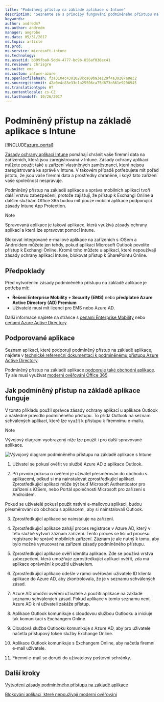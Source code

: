 ```yaml
---
title: "Podmíněný přístup na základě aplikace s Intune"
description: "Seznamte se s principy fungování podmíněného přístupu na základě aplikace se službou Intune."
keywords: 
author: andredm7
ms.author: andredm
manager: angrobe
ms.date: 05/31/2017
ms.topic: article
ms.prod: 
ms.service: microsoft-intune
ms.technology: 
ms.assetid: b399fba0-5dd4-4777-bc9b-856af038ec41
ms.reviewer: chrisgre
ms.suite: ems
ms.custom: intune-azure
ms.openlocfilehash: f3a3104c4381028cca69ba3e129f4a30287a8e32
ms.sourcegitcommit: 42a0e4c83e33c1a25506ca75d673e861e9206945
ms.translationtype: HT
ms.contentlocale: cs-CZ
ms.lasthandoff: 10/26/2017
---
```

# <a name="app-based-conditional-access-with-intune"></a>Podmíněný přístup na základě aplikace s Intune

[!INCLUDE[azure_portal](./includes/azure_portal.md)]

[Zásady ochrany aplikací Intune](app-protection-policy.md) pomáhají chránit vaše firemní data na zařízeních, která jsou zaregistrovaná v Intune. Zásady ochrany aplikací můžete použít také u zařízení vlastněných zaměstnanci, která nejsou zaregistrovaná ke správě v Intune. V takovém případě potřebujete mít pořád jistotu, že jsou vaše firemní data a prostředky chráněné, i když tato zařízení vaše společnost nespravuje.

Podmíněný přístup na základě aplikace a správa mobilních aplikací tvoří další vrstvu zabezpečení, protože zajišťují, že přístup k Exchangi Online a dalším službám Office 365 budou mít pouze mobilní aplikace podporující zásady Intune App Protection.

> [!NOTE]
> Spravovaná aplikace je taková aplikace, která využívá zásady ochrany aplikací a která lze spravovat pomocí Intune.

Blokovat integrované e-mailové aplikace na zařízeních s iOSem a Androidem můžete jen tehdy, pokud aplikaci Microsoft Outlook povolíte přístup k Exchangi Online. Kromě toho můžete u aplikací, které nepoužívají zásady ochrany aplikací Intune, blokovat přístup k SharePointu Online.

## <a name="prerequisites"></a>Předpoklady
Před vytvořením zásady podmíněného přístupu na základě aplikace je potřeba mít:

- **Řešení Enterprise Mobility + Security (EMS)** nebo **předplatné Azure Active Directory (AD) Premium**
- Uživatelé musí mít licenci pro EMS nebo Azure AD.

Další informace najdete na stránce s [cenami Enterprise Mobility](https://www.microsoft.com/cloud-platform/enterprise-mobility-pricing) nebo [cenami Azure Active Directory](https://azure.microsoft.com/pricing/details/active-directory/).

## <a name="supported-apps"></a>Podporované aplikace

Seznam aplikací, které podporují podmíněný přístup na základě aplikace, najdete v [technické referenční dokumentaci k podmíněnému přístupu Azure Active Directory](https://docs.microsoft.com/azure/active-directory/active-directory-conditional-access-technical-reference).

Podmíněný přístup na základě aplikace [podporuje také obchodní aplikace](https://docs.microsoft.com/intune-classic/deploy-use/block-apps-with-no-modern-authentication). Ty ale musí využívat [moderní ověřování Office 365](https://support.office.com/article/Using-Office-365-modern-authentication-with-Office-clients-776c0036-66fd-41cb-8928-5495c0f9168a).

## <a name="how-app-based-conditional-access-works"></a>Jak podmíněný přístup na základě aplikace funguje

V tomto příkladu použil správce zásady ochrany aplikací u aplikace Outlook a následné pravidlo podmíněného přístupu. To přidá Outlook na seznam schválených aplikací, které lze využít k přístupu k firemnímu e-mailu.

> [!NOTE]
> Vývojový diagram vyobrazený níže lze použít i pro další spravované aplikace.

![Vývojový diagram podmíněného přístupu na základě aplikace s Intune](./media/ca-intune-common-ways-3.png)

1.  Uživatel se pokusí ověřit ve službě Azure AD z aplikace Outlook.

2.  Při prvním pokusu o ověření je uživatel přesměrován do obchodu s aplikacemi, odkud si má nainstalovat zprostředkující aplikaci. Zprostředkující aplikací může být buď Microsoft Authenticator pro zařízení s iOSem, nebo Portál společnosti Microsoft pro zařízení s Androidem.

 Pokud se uživatelé pokusí použít nativní e-mailovou aplikaci, budou přesměrováni do obchodu s aplikacemi, aby si nainstalovali Outlook.

3.  Zprostředkující aplikace se nainstaluje na zařízení.

4.  Zprostředkující aplikace zahájí proces registrace v Azure AD, který v této službě vytvoří záznam zařízení. Tento proces se liší od procesu registrace ke správě mobilních zařízení. Záznam je ale nutný k tomu, aby bylo možné vynucovat na zařízení zásady podmíněného přístupu.

5.  Zprostředkující aplikace ověří identitu aplikace. Zde se používá vrstva zabezpečení, která umožňuje zprostředkující aplikaci ověřit, zda má aplikace oprávnění k použití uživatelem.

6.  Zprostředkující aplikace odešle v rámci ověřování uživatele ID klienta aplikace do Azure AD, aby zkontrolovala, že je v seznamu schválených zásad.

7.  Azure AD umožní ověření uživatele a použití aplikace na základě seznamu schválených zásad. Pokud aplikace v tomto seznamu není, Azure AD k ní uživateli zakáže přístup.

8.  Aplikace Outlook komunikuje s cloudovou službou Outlooku a iniciuje tak komunikaci s Exchangem Online.

9.  Cloudová služba Outlooku komunikuje s Azure AD, aby pro uživatele načetla přístupový token služby Exchange Online.

10.  Aplikace Outlook komunikuje s Exchangem Online, aby načetla firemní e-mail uživatele.

11.  Firemní e-mail se doručí do uživatelovy poštovní schránky.

## <a name="next-steps"></a>Další kroky
[Vytvoření zásady podmíněného přístupu na základě aplikace](app-based-conditional-access-intune-create.md)

[Blokování aplikací, které nepoužívají moderní ověřování](app-modern-authentication-block.md)
